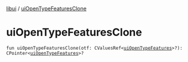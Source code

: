 [libui](README.md) / [uiOpenTypeFeaturesClone](ui-open-type-features-clone.md)

# uiOpenTypeFeaturesClone

`fun uiOpenTypeFeaturesClone(otf: CValuesRef<`[`uiOpenTypeFeatures`](ui-open-type-features.md)`>?): CPointer<`[`uiOpenTypeFeatures`](ui-open-type-features.md)`>?`